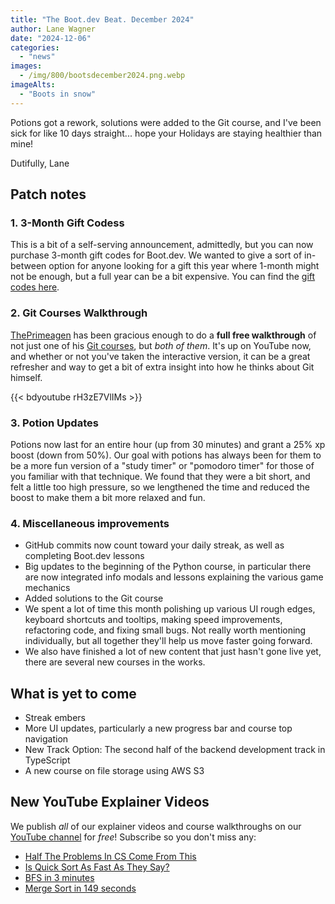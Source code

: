 ```yaml
---
title: "The Boot.dev Beat. December 2024"
author: Lane Wagner
date: "2024-12-06"
categories:
  - "news"
images:
  - /img/800/bootsdecember2024.png.webp
imageAlts:
  - "Boots in snow"
---
```


Potions got a rework, solutions were added to the Git course, and I've been sick for like 10 days straight... hope your Holidays are staying healthier than mine!

Dutifully, Lane

## Patch notes

### 1. 3-Month Gift Codess

This is a bit of a self-serving announcement, admittedly, but you can now purchase 3-month gift codes for Boot.dev. We wanted to give a sort of in-between option for anyone looking for a gift this year where 1-month might not be enough, but a full year can be a bit expensive. You can find the [gift codes here](https://www.boot.dev/gifts).

### 2. Git Courses Walkthrough

[ThePrimeagen](https://www.boot.dev/teachers/the-primeagen) has been gracious enough to do a **full free walkthrough** of not just one of his [Git courses](https://www.boot.dev/courses/learn-git), but _both of them_. It's up on YouTube now, and whether or not you've taken the interactive version, it can be a great refresher and way to get a bit of extra insight into how he thinks about Git himself.

{{< bdyoutube rH3zE7VlIMs >}}

### 3. Potion Updates

Potions now last for an entire hour (up from 30 minutes) and grant a 25% xp boost (down from 50%). Our goal with potions has always been for them to be a more fun version of a "study timer" or "pomodoro timer" for those of you familiar with that technique. We found that they were a bit short, and felt a little too high pressure, so we lengthened the time and reduced the boost to make them a bit more relaxed and fun.

### 4. Miscellaneous improvements

- GitHub commits now count toward your daily streak, as well as completing Boot.dev lessons
- Big updates to the beginning of the Python course, in particular there are now integrated info modals and lessons explaining the various game mechanics
- Added solutions to the Git course
- We spent a lot of time this month polishing up various UI rough edges, keyboard shortcuts and tooltips, making speed improvements, refactoring code, and fixing small bugs. Not really worth mentioning individually, but all together they'll help us move faster going forward.
- We also have finished a lot of new content that just hasn't gone live yet, there are several new courses in the works.

## What is yet to come

- Streak embers
- More UI updates, particularly a new progress bar and course top navigation
- New Track Option: The second half of the backend development track in TypeScript
- A new course on file storage using AWS S3

## New YouTube Explainer Videos

We publish _all_ of our explainer videos and course walkthroughs on our [YouTube channel](https://www.youtube.com/@bootdotdev?sub_confirmation=1) for _free_! Subscribe so you don't miss any:

- [Half The Problems In CS Come From This](https://www.youtube.com/watch?v=ygJJ5Gg7txA)
- [Is Quick Sort As Fast As They Say?](https://www.youtube.com/watch?v=IpazwWu__Io)
- [BFS in 3 minutes](https://www.youtube.com/watch?v=BJc39EExAuU)
- [Merge Sort in 149 seconds](https://www.youtube.com/watch?v=rQ2h0ljTdNU)
